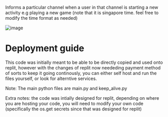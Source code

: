 Informs a particular channel when a user in that channel is starting a new activity e.g playing a new game (note that it is singapore time. feel free to modify the time format as needed)

![image](https://github.com/Nigel-Tan/bad-memories--Game-tracker-/assets/106570265/cc0be112-6b16-415e-b250-8393c537436c)


# Deployment guide
This code was initially meant to be able to be directly copied and used onto replit, however with the changes of replit now neededing payment method of sorts to keep it going continously, you can either self host and run the files yourself, or look for alterntive services.

Note: The main python files are main.py and keep_alive.py

Extra notes: the code was intially designed for replit, depending on where you are hosting your code, you will need to modify your own code (specifically the os.get secrets since that was designed for replit)
